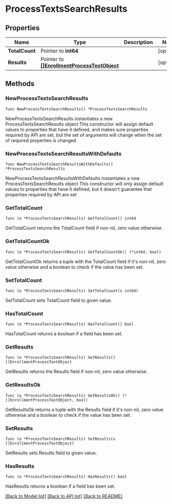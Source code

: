# ProcessTextsSearchResults

## Properties

Name | Type | Description | Notes
------------ | ------------- | ------------- | -------------
**TotalCount** | Pointer to **int64** |  | [optional] 
**Results** | Pointer to [**[]EnrollmentProcessTextObject**](EnrollmentProcessTextObject.md) |  | [optional] 

## Methods

### NewProcessTextsSearchResults

`func NewProcessTextsSearchResults() *ProcessTextsSearchResults`

NewProcessTextsSearchResults instantiates a new ProcessTextsSearchResults object
This constructor will assign default values to properties that have it defined,
and makes sure properties required by API are set, but the set of arguments
will change when the set of required properties is changed

### NewProcessTextsSearchResultsWithDefaults

`func NewProcessTextsSearchResultsWithDefaults() *ProcessTextsSearchResults`

NewProcessTextsSearchResultsWithDefaults instantiates a new ProcessTextsSearchResults object
This constructor will only assign default values to properties that have it defined,
but it doesn't guarantee that properties required by API are set

### GetTotalCount

`func (o *ProcessTextsSearchResults) GetTotalCount() int64`

GetTotalCount returns the TotalCount field if non-nil, zero value otherwise.

### GetTotalCountOk

`func (o *ProcessTextsSearchResults) GetTotalCountOk() (*int64, bool)`

GetTotalCountOk returns a tuple with the TotalCount field if it's non-nil, zero value otherwise
and a boolean to check if the value has been set.

### SetTotalCount

`func (o *ProcessTextsSearchResults) SetTotalCount(v int64)`

SetTotalCount sets TotalCount field to given value.

### HasTotalCount

`func (o *ProcessTextsSearchResults) HasTotalCount() bool`

HasTotalCount returns a boolean if a field has been set.

### GetResults

`func (o *ProcessTextsSearchResults) GetResults() []EnrollmentProcessTextObject`

GetResults returns the Results field if non-nil, zero value otherwise.

### GetResultsOk

`func (o *ProcessTextsSearchResults) GetResultsOk() (*[]EnrollmentProcessTextObject, bool)`

GetResultsOk returns a tuple with the Results field if it's non-nil, zero value otherwise
and a boolean to check if the value has been set.

### SetResults

`func (o *ProcessTextsSearchResults) SetResults(v []EnrollmentProcessTextObject)`

SetResults sets Results field to given value.

### HasResults

`func (o *ProcessTextsSearchResults) HasResults() bool`

HasResults returns a boolean if a field has been set.


[[Back to Model list]](../README.md#documentation-for-models) [[Back to API list]](../README.md#documentation-for-api-endpoints) [[Back to README]](../README.md)



